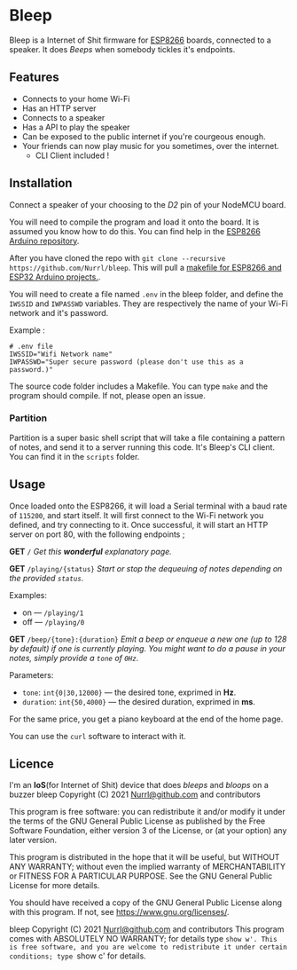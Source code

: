 # Bleep

Bleep is a Internet of Shit firmware for [ESP8266](https://en.wikipedia.org/wiki/ESP8266) boards, connected to a speaker. It does *Beeps* when somebody tickles it's endpoints.

## Features

* Connects to your home Wi-Fi
* Has an HTTP server
* Connects to a speaker
* Has a API to play the speaker
* Can be exposed to the public internet if you're courgeous enough.
* Your friends can now play music for you sometimes, over the internet.
  * CLI Client included !

## Installation

Connect a speaker of your choosing to the *D2* pin of your NodeMCU board.

You will need to compile the program and load it onto the board. It is assumed you know how to do this. You can find help in the [ESP8266 Arduino repository](https://github.com/esp8266/Arduino).

After you have cloned the repo with `git clone --recursive https://github.com/Nurrl/bleep`. This will pull a [makefile for ESP8266 and ESP32 Arduino projects.](https://github.com/plerup/makeEspArduino).

You will need to create a file named `.env` in the bleep folder, and define the `IWSSID` and `IWPASSWD` variables. They are respectively the name of your Wi-Fi network and it's password.

Example :

```
# .env file
IWSSID="Wifi Network name"
IWPASSWD="Super secure password (please don't use this as a password.)"
```

The source code folder includes a Makefile. You can type `make` and the program should compile. If not, please open an issue.

### Partition

Partition is a super basic shell script that will take a file containing a pattern of notes, and send it to a server running this code. It's Bleep's CLI client. You can find it in the `scripts` folder.

## Usage

Once loaded onto the ESP8266, it will load a Serial terminal with a baud rate of `115200`, and start itself. It will first connect to the Wi-Fi network you defined, and try connecting to it. Once successful, it will start an HTTP server on port 80, with the following endpoints ;

**GET** `/`
*Get this **wonderful** explanatory page.*

**GET** `/playing/{status}`
*Start or stop the dequeuing of notes depending on the provided `status`.*

Examples:
- on — `/playing/1`
- off — `/playing/0`

**GET** `/beep/{tone}:{duration}`
*Emit a beep or enqueue a new one (up to 128 by default) if one is currently playing.*
*You might want to do a pause in your notes, simply provide a `tone` of `0Hz`.*

Parameters:
- `tone`: `int{0|30,12000}` — the desired tone, exprimed in **Hz**.
- `duration`: `int{50,4000}` — the desired duration, exprimed in **ms**.

For the same price, you get a piano keyboard at the end of the home page.

You can use the `curl` software to interact with it.

## Licence

I'm an **IoS**(for Internet of Shit) device that does *bleeps* and *bloops* on a buzzer
bleep  Copyright (C) 2021  Nurrl@github.com and contributors

This program is free software: you can redistribute it and/or modify it under the terms of the GNU General Public License as published by the Free Software Foundation, either version 3 of the License, or (at your option) any later version.

This program is distributed in the hope that it will be useful, but WITHOUT ANY WARRANTY; without even the implied warranty of MERCHANTABILITY or FITNESS FOR A PARTICULAR PURPOSE.  See the GNU General Public License for more details.

You should have received a copy of the GNU General Public License along with this program.  If not, see <https://www.gnu.org/licenses/>.

bleep  Copyright (C) 2021  Nurrl@github.com and contributors
This program comes with ABSOLUTELY NO WARRANTY; for details type `show w'.
This is free software, and you are welcome to redistribute it
under certain conditions; type `show c' for details.
